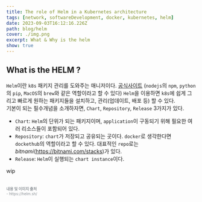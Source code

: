```yaml
---
title: The role of Helm in a Kubernetes architecture
tags: [network, softwareDevelopment, docker, kubernetes, helm]
date: 2023-09-03T16:12:16.226Z
path: blog/helm
cover: ./img.png
excerpt: What & Why is the helm
show: true
---
```


## What is the HELM ?

`Helm`이란 `k8s` 패키지 관리를 도와주는 매니저이다. <a href='https://helm.sh/' target="_blank" rel="noopener noreferrer">공식사이트</a> (`nodejs`의 `npm`, `python`의 `pip`, `MacOS`의 `brew`와 같은 역할이라고 할 수 있다) `Helm`을 이용하면 `k8s`에 쉽게 그리고 빠르게 원하는 패키지들을 설치하고, 관리(업데이트, 배포 등) 할 수 있다.  
기본이 되는 필수개념을 소개하자면, `Chart`, `Repository`, `Release` 3가지가 있다. 

- `Chart`: `Helm`의 단위가 되는 패키지이며, `application`이 구동되기 위해 필요한 여러 리소스들이 포함되어 있다.
- `Repository`: `chart`가 저장되고 공유되는 곳이다. `docker`로 생각한다면 `dockethub`의 역할이라고 할 수 있다. 대표적인 `repo`로는 <i>bitnami</i>(https://bitnami.com/stacks)가 있다. 
- `Release`: `Helm`이 실행되는 `chart instance`이다. 


wip

<br/>
<div style="font-size:10px;color:#8b9196;word-break: break-all"><b>내용 및 이미지 출처</b><br/>
- https://helm.sh/<br/>
</div>

